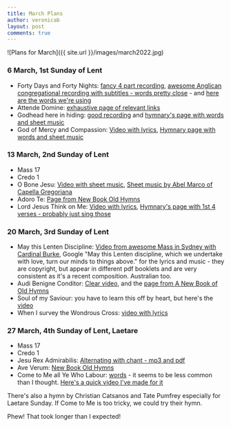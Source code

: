 ```yaml
---
title: March Plans
author: veronicab
layout: post
comments: true
---
```


![Plans for March]({{ site.url }}/images/march2022.jpg)

### 6 March, 1st Sunday of Lent

* Forty Days and Forty Nights: [fancy 4 part recording](https://www.youtube.com/watch?v=RJXe6B7g5gE), [awesome Anglican congregational recording with subtitles - words pretty close](https://www.youtube.com/watch?v=m5Nq4YXlcX8) - and [here are the words we're using](https://hymnary.org/hymn/HPEC1871/49)
* Attende Domine: [exhaustive page of relevant links](https://newbookoldhymns.brandt.id.au/hymns/attende.html)
* Godhead here in hiding: [good recording](https://www.youtube.com/watch?v=cqHIf5DYF2c) and [hymnary's page with words and sheet music](https://hymnary.org/text/godhead_here_in_hiding)
* God of Mercy and Compassion: [Video with lyrics](https://www.youtube.com/watch?v=LOtiQyGa1OE), [Hymnary page with words and sheet music](https://hymnary.org/text/god_of_mercy_and_compassion_look_with_pi)

### 13 March, 2nd Sunday of Lent

* Mass 17
* Credo 1
* O Bone Jesu: [Video with sheet music](https://www.youtube.com/watch?v=NG6NGCcQFmg), [Sheet music by Abel Marco of Capella Gregoriana](http://drive.google.com/uc?id=14j7spKVdg7fo8-I-eFfcecesQg20-sWm&export=download)
* Adoro Te: [Page from New Book Old Hymns](https://newbookoldhymns.brandt.id.au/hymns/adorote.html)
* Lord Jesus Think on Me: [Video with lyrics](https://www.youtube.com/watch?v=gtPD24Bvn38), [Hymnary's page with 1st 4 verses - probably just sing those](https://hymnary.org/text/lord_jesus_think_on_me)

### 20 March, 3rd Sunday of Lent

* May this Lenten Discipline: [Video from awesome Mass in Sydney with Cardinal Burke](https://youtu.be/kus0_eCOxSA?t=162), Google "May this Lenten discipline,
which we undertake with love,
turn our minds to things above." for the lyrics and music - they are copyright, but appear in different pdf booklets and are very consistent as it's a recent composition. Australian too.
* Audi Benigne Conditor: [Clear video](https://www.youtube.com/watch?v=kN-UBu8a8TE), and the [page from A New Book of Old Hymns](https://newbookoldhymns.brandt.id.au/hymns/attende.html)
* Soul of my Saviour: you have to learn this off by heart, but here's the [video](https://www.youtube.com/watch?v=2AdFNZfGpSs)
* When I survey the Wondrous Cross: [video with lyrics](https://www.youtube.com/watch?v=mDkuxEIcpdI)

### 27 March, 4th Sunday of Lent, Laetare

* Mass 17
* Credo 1
* Jesu Rex Admirabilis: [Alternating with chant - mp3 and pdf](https://www.ccwatershed.org/2015/09/09/sab-setting-palestrina-jesu-rex-admirabilis/)
* Ave Verum: [New Book Old Hymns](https://newbookoldhymns.brandt.id.au/hymns/aveverum.html)
* Come to Me all Ye Who Labour: [words](https://aash.org/about-aash/sacred-heart-traditions/come-to-me) - it seems to be less common than I thought. [Here's a quick video I've made for it](https://youtu.be/F_jwGKv0vjI)

There's also a hymn by Christian Catsanos and Tate Pumfrey especially for Laetare Sunday. If Come to Me is too tricky, we could try their hymn.

Phew! That took longer than I expected!

